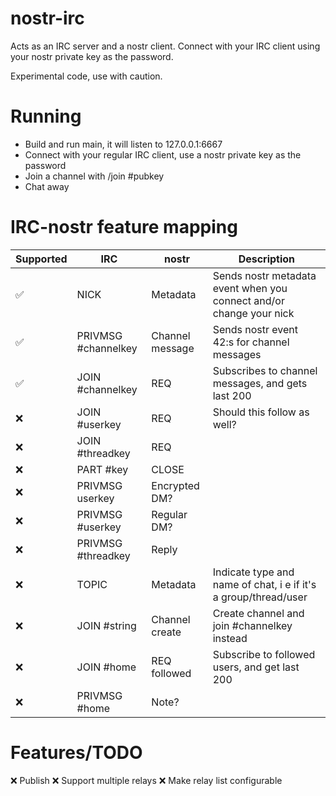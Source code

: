 # nostr-irc
Acts as an IRC server and a nostr client. Connect with your IRC client using your nostr private key as the password.

Experimental code, use with caution.

# Running

- Build and run main, it will listen to 127.0.0.1:6667
- Connect with your regular IRC client, use a nostr private key as the password
- Join a channel with /join #pubkey
- Chat away

# IRC-nostr feature mapping

| Supported |  IRC                | nostr           | Description                                                           |
|-----------|---------------------|-----------------|-----------------------------------------------------------------------|
| ✅         | NICK                | Metadata        | Sends nostr metadata event when you connect and/or change your nick   |
| ✅         | PRIVMSG #channelkey | Channel message | Sends nostr event 42:s for channel messages                           |
| ✅         | JOIN #channelkey    | REQ             | Subscribes to channel messages, and gets last 200                     |
| ❌         | JOIN #userkey       | REQ             | Should this follow as well?                                           |
| ❌         | JOIN #threadkey     | REQ             |                                                                       |
| ❌         | PART #key           | CLOSE           |                                                                       |
| ❌         | PRIVMSG userkey     | Encrypted DM?   |                                                                       |
| ❌         | PRIVMSG #userkey    | Regular DM?     |                                                                       |
| ❌         | PRIVMSG #threadkey  | Reply           |                                                                       |
| ❌         | TOPIC               | Metadata        | Indicate type and name of chat, i e if it's a group/thread/user       |
| ❌         | JOIN #string        | Channel create  | Create channel and join #channelkey instead                           |
| ❌         | JOIN #home          | REQ followed    | Subscribe to followed users, and get last 200                         |
| ❌         | PRIVMSG #home       | Note?           |                                                                       |

# Features/TODO

❌ Publish
❌ Support multiple relays
❌ Make relay list configurable
